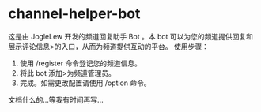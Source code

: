 # channel-helper-bot

这是由 JogleLew 开发的频道回复助手 Bot 。本 bot 可以为您的频道提供回复和展示评论信息>的入口，从而为频道提供互动的平台。
使用步骤：
1. 使用 /register 命令登记您的频道信息。
2. 将此 bot 添加>为频道管理员。
3. 完成。如需更改配置请使用 /option 命令。

文档什么的...等我有时间再写...
